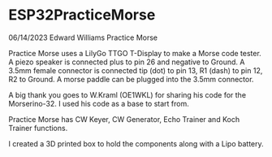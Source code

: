 # ESP32PracticeMorse

06/14/2023  Edward Williams  Practice Morse
 
Practice Morse uses a LilyGo TTGO T-Display to make a Morse code tester. 
A piezo speaker is connected plus to pin 26 and negative to Ground.
A 3.5mm female connector is connected tip (dot) to pin 13, R1 (dash) to 
pin 12, R2 to Ground. A morse paddle can be plugged into the 3.5mm connector. 

A big thank you goes to W.Kraml (OE1WKL) for sharing his code for the 
Morserino-32. I used his code as a base to start from.

Practice Morse has CW Keyer, CW Generator, Echo Trainer and Koch Trainer
functions.

I created a 3D printed box to hold the components along with a Lipo battery.
